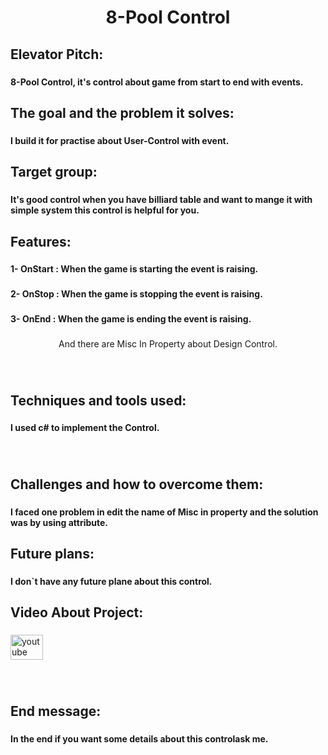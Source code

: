 <h1 align="center">8-Pool Control</h1>

###

<h2 align="left">Elevator Pitch:</h2>

###

<h4 align="left">8-Pool Control, it's control about game from start to end with events.</h4>

###

<h2 align="left">The goal and the problem it solves:</h2>

###

<h4 align="left">I build it for practise about User-Control with event.</h4>

###

<h2 align="left">Target group:</h2>

###

<h4 align="left">It's good control when you have billiard table and want to mange it with simple system this control is helpful for you.</h4>

###

<h2 align="left">Features:</h2>

###

<h4 align="left">1- OnStart : When the game is starting the event is raising.</h4>

###

<h4 align="left">2- OnStop : When the game is stopping the event is raising.</h4>

###

<h4 align="left">3- OnEnd : When the game is ending the event is raising.</h4>

###

<p align="center">And there are Misc In Property about Design Control.</p>

###

<br clear="both">

<h2 align="left">Techniques and tools used:</h2>

###

<h4 align="left">I used c# to implement the Control.</h4>

###

<br clear="both">

<h2 align="left">Challenges and how to overcome them:</h2>

###

<h4 align="left">I faced one problem in edit the name of Misc in property and the solution was by using attribute.</h4>

###

<h2 align="left">Future plans:</h2>

###

<h4 align="left">I don`t have any future plane about this control.</h4>

###

<h2 align="left">Video About Project:</h2>

###

<div align="left">
  <a href="https://youtu.be/TKdxFN-3KIs?feature=shared" target="_blank">
    <img src="https://raw.githubusercontent.com/maurodesouza/profile-readme-generator/master/src/assets/icons/social/youtube/default.svg" width="52" height="40" alt="youtube logo"  />
  </a>
</div>

###

<br clear="both">

<h2 align="left">End message:</h2>

###

<h4 align="left">In the end if you want some details about this controlask me.</h4>

###
